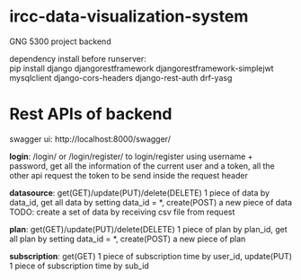 # ircc-data-visualization-system  
GNG 5300 project backend  

dependency install before runserver:  
pip install django djangorestframework djangorestframework-simplejwt mysqlclient django-cors-headers django-rest-auth drf-yasg

# Rest APIs of backend  
swagger ui: http://localhost:8000/swagger/  

**login**: /login/ or /login/register/ to login/register using username + password, get all the information of the current user and a token, all the other api request the token to be send inside the request header  

**datasource**: get(GET)/update(PUT)/delete(DELETE) 1 piece of data by data_id, get all data by setting data_id = *, create(POST) a new piece of data  
TODO: create a set of data by receiving csv file from request  

**plan**: get(GET)/update(PUT)/delete(DELETE) 1 piece of plan by plan_id, get all plan by setting data_id = *, create(POST) a new piece of plan  

**subscription**: get(GET) 1 piece of subscription time by user_id, update(PUT) 1 piece of subscription time by sub_id  
